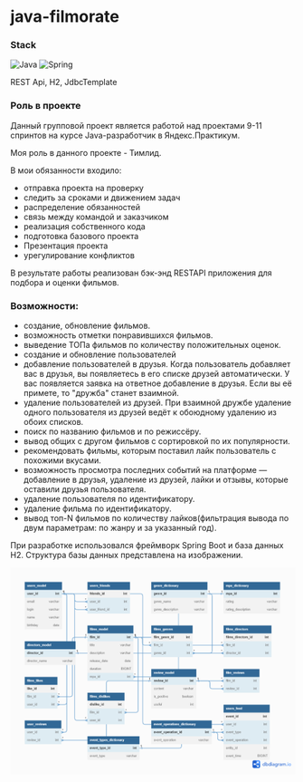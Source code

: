 # java-filmorate

### Stack
![Java](https://img.shields.io/badge/java-%23ED8B00.svg?style=for-the-badge&logo=java&logoColor=white) ![Spring](https://img.shields.io/badge/spring-%236DB33F.svg?style=for-the-badge&logo=spring&logoColor=white)

REST Api, H2, JdbcTemplate

### Роль в проекте

Данный групповой проект является работой над проектами 9-11 спринтов на курсе Java-разработчик в Яндекс.Практикум.

Моя роль в данного проекте - Тимлид. 

В мои обязанности входило:
- отправка проекта на проверку
- следить за сроками и движением задач
- распределение обязанностей
- связь между командой и заказчиком
- реализация собственного кода
- подготовка базового проекта
- Презентация проекта
- урегулирование конфликтов

В результате работы реализован бэк-энд RESTAPI приложения для подбора и оценки фильмов.

### Возможности:

- создание, обновление фильмов.
- возможность отметки понравившихся фильмов.
- выведение ТОПа фильмов по количеству положительных оценок.
- создание и обновление пользователей
- добавление пользователей в друзья. Когда пользователь добавляет вас в друзья, вы появляетесь в его списке друзей
  автоматически. У вас появляется заявка на ответное добавление в друзья. Если вы её примете, то "дружба"
  станет взаимной.
- удаление пользователей из друзей. При взаимной дружбе удаление одного пользователя из друзей ведёт к
  обоюдному удалению из обоих списков.
- поиск по названию фильмов и по режиссёру.
- вывод общих с другом фильмов с сортировкой по их популярности.
- рекомендовать фильмы, которым поставил лайк пользователь с похожими вкусами.
- возможность просмотра последних событий на платформе — добавление в друзья, удаление из друзей, лайки и отзывы, 
  которые оставили друзья пользователя.
- удаление пользователя по идентификатору.
- удаление фильма по идентификатору.
- вывод топ-N фильмов по количеству лайков(фильтрация вывода по двум параметрам: по жанру и за указанный год).

При разработке использовался фреймворк Spring Boot и база данных H2.
Структура базы данных представлена на изображении.

![er filmorate](https://github.com/SugarFoxy/java-filmorate/blob/main/resources/er_filmorate_group.png?raw=true)

